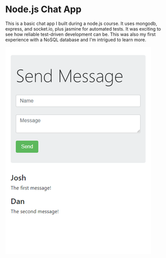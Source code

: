 # Node.js Chat App

This is a basic chat app I built during a node.js course. It uses mongodb, express, and socket.io, plus jasmine for automated tests. It was exciting to see how reliable test-driven development can be. This was also my first experience with a NoSQL database and I'm intrigued to learn more.
  
![App Layout](./layout.png "App Layout")
